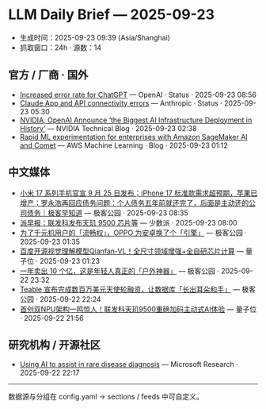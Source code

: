 # LLM Daily Brief — 2025-09-23

- 生成时间：2025-09-23 09:39 (Asia/Shanghai)
- 抓取窗口：24h · 源数：14


## 官方 / 厂商 · 国外

- [Increased error rate for ChatGPT](https://status.openai.com//incidents/01K5SPYMA9ZPZW5RGZ8BZ9P4JQ) — OpenAI · Status · 2025-09-23 08:56
- [Claude App and API connectivity errors](https://status.anthropic.com/incidents/xg2v4m4nc40n) — Anthropic · Status · 2025-09-23 05:30
- [NVIDIA, OpenAI Announce ‘the Biggest AI Infrastructure Deployment in History’](https://blogs.nvidia.com/blog/openai-nvidia/) — NVIDIA Technical Blog · 2025-09-23 02:38
- [Rapid ML experimentation for enterprises with Amazon SageMaker AI and Comet](https://aws.amazon.com/blogs/machine-learning/rapid-ml-experimentation-for-enterprises-with-amazon-sagemaker-ai-and-comet/) — AWS Machine Learning · Blog · 2025-09-23 01:12


## 中文媒体

- [小米 17 系列手机官宣 9 月 25 日发布；iPhone 17 标准款需求超预期，苹果已增产；罗永浩再回应债务问题：个人债务五年前就还完了，后面是主动还的公司债务｜极客早知道](http://www.geekpark.net/news/354297) — 极客公园 · 2025-09-23 08:35
- [派早报：联发科发布天玑 9500 芯片等](https://sspai.com/post/102705) — 少数派 · 2025-09-23 08:00
- [为了千元机用户的「流畅权」，OPPO 为安卓换了个「引擎」](http://www.geekpark.net/news/354295) — 极客公园 · 2025-09-23 01:35
- [百度开源视觉理解模型Qianfan-VL！全尺寸领域增强+全自研芯片计算](https://www.qbitai.com/2025/09/335378.html) — 量子位 · 2025-09-23 01:23
- [​一年卖出 10 个亿，这是年轻人真正的「户外神器」](http://www.geekpark.net/news/354294) — 极客公园 · 2025-09-22 23:32
- [Teable 宣布完成数百万美元天使轮融资，让数据库「长出耳朵和手」](http://www.geekpark.net/news/354293) — 极客公园 · 2025-09-22 22:24
- [首创双NPU架构一鸣惊人！联发科天玑9500重磅加码主动式AI体验](https://www.qbitai.com/2025/09/335342.html) — 量子位 · 2025-09-22 21:56


## 研究机构 / 开源社区

- [Using AI to assist in rare disease diagnosis](https://www.microsoft.com/en-us/research/blog/using-ai-to-assist-in-rare-disease-diagnosis/) — Microsoft Research · 2025-09-22 22:17

---
数据源与分组在 config.yaml → sections / feeds 中可自定义。